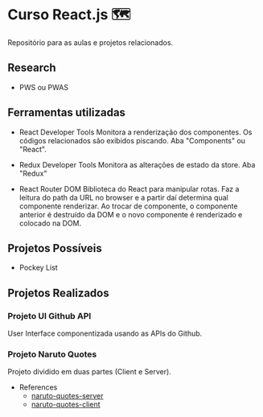 # Curso React.js :world_map:

Repositório para as aulas e projetos relacionados.
## Research
- PWS ou PWAS

## Ferramentas utilizadas
- React Developer Tools
Monitora a renderização dos componentes.
Os códigos relacionados são exibidos piscando.
Aba "Components" ou "React".

- Redux Developer Tools
Monitora as alterações de estado da store.
Aba "Redux"

- React Router DOM 
Biblioteca do React para manipular rotas.
Faz a leitura do path da URL no browser e a partir daí determina qual componente renderizar.
Ao trocar de componente, o componente anterior é destruído da DOM e o novo componente é renderizado e colocado na DOM.


## Projetos Possíveis
- Pockey List

## Projetos Realizados
### Projeto UI Github API
User Interface componentizada usando as APIs do Github.

### Projeto Naruto Quotes
Projeto dividido em duas partes (Client e Server).

- References
    * [naruto-quotes-server](https://github.com/celso-henrique/naruto-quotes-server)
    * [naruto-quotes-client](https://github.com/celso-henrique/naruto-quotes-client)

